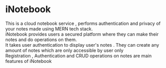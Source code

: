 <h1>iNotebook</h1>
<p>This is a cloud notebook service , performs authentication and privacy of your notes made using MERN tech stack. 
<br>iNotebook provides users a secured platform where they can make their notes and do operations on them.
<br>It takes user authentication to display user's notes . They can create any amount of notes which are only accessible by user only
<br>Registration , Authentication and CRUD operations on notes are main features of iNotebook
</p>
